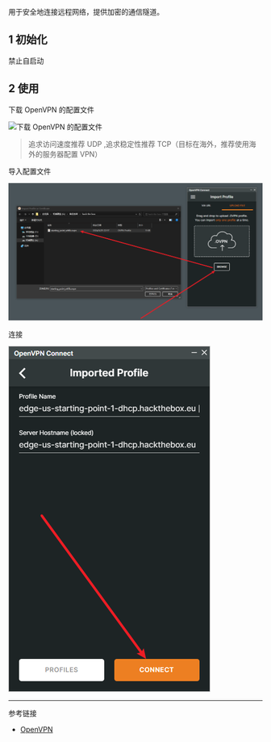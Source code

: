 用于安全地连接远程网络，提供加密的通信隧道。

## 1 初始化

禁止自启动

## 2 使用

下载 OpenVPN 的配置文件

![下载 OpenVPN 的配置文件](./../../../../../../images/OpenVPN/%E4%B8%8B%E8%BD%BD%20OpenVPN%20%E7%9A%84%E9%85%8D%E7%BD%AE%E6%96%87%E4%BB%B6.png)

> 追求访问速度推荐 UDP ,追求稳定性推荐 TCP（目标在海外，推荐使用海外的服务器配置 VPN）

导入配置文件

![导入配置文件](./../../../../../images/OpenVPN/%E5%AF%BC%E5%85%A5%E9%85%8D%E7%BD%AE%E6%96%87%E4%BB%B6.png)

连接

![连接](./../../../../../images/OpenVPN/%E8%BF%9E%E6%8E%A5.png)

---

参考链接

- [OpenVPN](https://openvpn.net/)